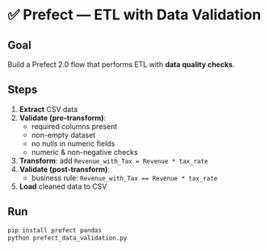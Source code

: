 # ✅ Prefect — ETL with Data Validation

## Goal
Build a Prefect 2.0 flow that performs ETL with **data quality checks**.

## Steps
1. **Extract** CSV data
2. **Validate (pre-transform)**:
   - required columns present
   - non-empty dataset
   - no nulls in numeric fields
   - numeric & non-negative checks
3. **Transform**: add `Revenue_with_Tax = Revenue * tax_rate`
4. **Validate (post-transform)**:
   - business rule: `Revenue_with_Tax == Revenue * tax_rate`
5. **Load** cleaned data to CSV

## Run
```bash
pip install prefect pandas
python prefect_data_validation.py

